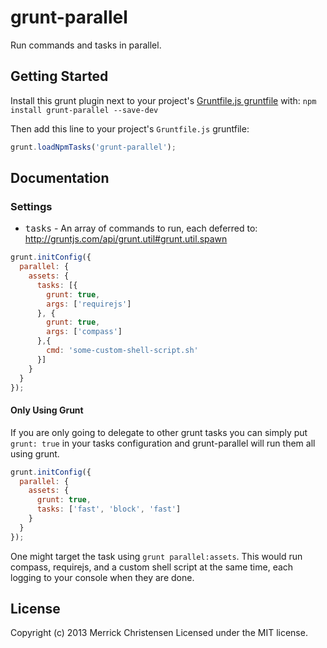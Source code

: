 # grunt-parallel

Run commands and tasks in parallel.

## Getting Started
Install this grunt plugin next to your project's [Gruntfile.js gruntfile][getting_started] with: `npm install grunt-parallel --save-dev`

Then add this line to your project's `Gruntfile.js` gruntfile:

```javascript
grunt.loadNpmTasks('grunt-parallel');
```

[grunt]: http://gruntjs.com/
[getting_started]: https://github.com/gruntjs/grunt/blob/master/docs/getting_started.md

## Documentation

### Settings

* <tt>tasks</tt> - An array of commands to run, each deferred to: http://gruntjs.com/api/grunt.util#grunt.util.spawn

```javascript
grunt.initConfig({
  parallel: {
    assets: {
      tasks: [{
        grunt: true,
        args: ['requirejs']
      }, {
        grunt: true,
        args: ['compass']
      },{
        cmd: 'some-custom-shell-script.sh'
      }]
    }
  }
});
```

#### Only Using Grunt

If you are only going to delegate to other grunt tasks you can simply put `grunt: true` in your tasks configuration and grunt-parallel will run them all using grunt.

```javascript
grunt.initConfig({
  parallel: {
    assets: {
      grunt: true,
      tasks: ['fast', 'block', 'fast']
    }
  }
});
```

One might target the task using `grunt parallel:assets`. This would run compass, requirejs, and a custom shell script at the same time, each logging to your console when they are done.

## License
Copyright (c) 2013 Merrick Christensen
Licensed under the MIT license.
